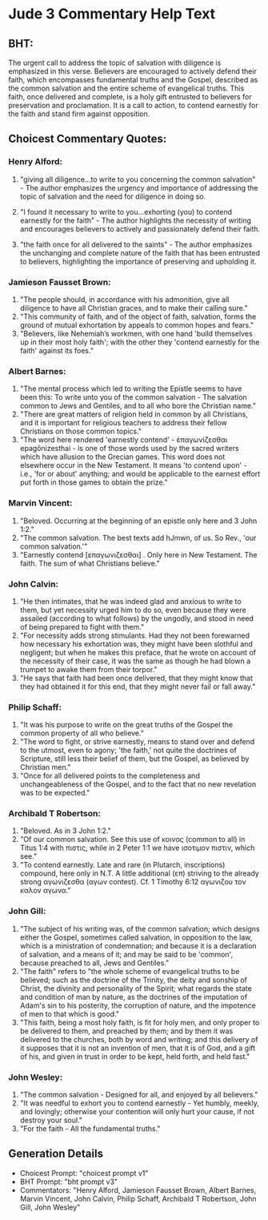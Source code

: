 # Jude 3 Commentary Help Text

## BHT:
The urgent call to address the topic of salvation with diligence is emphasized in this verse. Believers are encouraged to actively defend their faith, which encompasses fundamental truths and the Gospel, described as the common salvation and the entire scheme of evangelical truths. This faith, once delivered and complete, is a holy gift entrusted to believers for preservation and proclamation. It is a call to action, to contend earnestly for the faith and stand firm against opposition.

## Choicest Commentary Quotes:
### Henry Alford:
1. "giving all diligence...to write to you concerning the common salvation" - The author emphasizes the urgency and importance of addressing the topic of salvation and the need for diligence in doing so.

2. "I found it necessary to write to you...exhorting (you) to contend earnestly for the faith" - The author highlights the necessity of writing and encourages believers to actively and passionately defend their faith.

3. "the faith once for all delivered to the saints" - The author emphasizes the unchanging and complete nature of the faith that has been entrusted to believers, highlighting the importance of preserving and upholding it.

### Jamieson Fausset Brown:
1. "The people should, in accordance with his admonition, give all diligence to have all Christian graces, and to make their calling sure." 
2. "This community of faith, and of the object of faith, salvation, forms the ground of mutual exhortation by appeals to common hopes and fears." 
3. "Believers, like Nehemiah’s workmen, with one hand 'build themselves up in their most holy faith'; with the other they 'contend earnestly for the faith' against its foes."

### Albert Barnes:
1. "The mental process which led to writing the Epistle seems to have been this: To write unto you of the common salvation - The salvation common to Jews and Gentiles, and to all who bore the Christian name."
2. "There are great matters of religion held in common by all Christians, and it is important for religious teachers to address their fellow Christians on those common topics."
3. "The word here rendered 'earnestly contend' - ἐπαγωνίζεσθαι epagōnizesthai - is one of those words used by the sacred writers which have allusion to the Grecian games. This word does not elsewhere occur in the New Testament. It means 'to contend upon' - i.e., 'for or about' anything; and would be applicable to the earnest effort put forth in those games to obtain the prize."

### Marvin Vincent:
1. "Beloved. Occurring at the beginning of an epistle only here and 3 John 1:2."
2. "The common salvation. The best texts add hJmwn, of us. So Rev., 'our common salvation.'"
3. "Earnestly contend [επαγωνιζεσθαι] . Only here in New Testament. The faith. The sum of what Christians believe."

### John Calvin:
1. "He then intimates, that he was indeed glad and anxious to write to them, but yet necessity urged him to do so, even because they were assailed (according to what follows) by the ungodly, and stood in need of being prepared to fight with them."
2. "For necessity adds strong stimulants. Had they not been forewarned how necessary his exhortation was, they might have been slothful and negligent; but when he makes this preface, that he wrote on account of the necessity of their case, it was the same as though he had blown a trumpet to awake them from their torpor."
3. "He says that faith had been once delivered, that they might know that they had obtained it for this end, that they might never fail or fall away."

### Philip Schaff:
1. "It was his purpose to write on the great truths of the Gospel the common property of all who believe."
2. "The word to fight, or strive earnestly, means to stand over and defend to the utmost, even to agony; 'the faith,' not quite the doctrines of Scripture, still less their belief of them, but the Gospel, as believed by Christian men."
3. "Once for all delivered points to the completeness and unchangeableness of the Gospel, and to the fact that no new revelation was to be expected."

### Archibald T Robertson:
1. "Beloved. As in 3 John 1:2." 
2. "Of our common salvation. See this use of κοινος (common to all) in Titus 1:4 with πιστις, while in 2 Peter 1:1 we have ισοτιμον πιστιν, which see."
3. "To contend earnestly. Late and rare (in Plutarch, inscriptions) compound, here only in N.T. A little additional (επ) striving to the already strong αγωνιζεσθα (αγων contest). Cf. 1 Timothy 6:12 αγωνιζου τον καλον αγωνα."

### John Gill:
1. "The subject of his writing was, of the common salvation; which designs either the Gospel, sometimes called salvation, in opposition to the law, which is a ministration of condemnation; and because it is a declaration of salvation, and a means of it; and may be said to be 'common', because preached to all, Jews and Gentiles."
2. "The faith" refers to "the whole scheme of evangelical truths to be believed; such as the doctrine of the Trinity, the deity and sonship of Christ, the divinity and personality of the Spirit; what regards the state and condition of man by nature, as the doctrines of the imputation of Adam's sin to his posterity, the corruption of nature, and the impotence of men to that which is good."
3. "This faith, being a most holy faith, is fit for holy men, and only proper to be delivered to them, and preached by them; and by them it was delivered to the churches, both by word and writing; and this delivery of it supposes that it is not an invention of men, that it is of God, and a gift of his, and given in trust in order to be kept, held forth, and held fast."

### John Wesley:
1. "The common salvation - Designed for all, and enjoyed by all believers."
2. "It was needful to exhort you to contend earnestly - Yet humbly, meekly, and lovingly; otherwise your contention will only hurt your cause, if not destroy your soul."
3. "For the faith - All the fundamental truths."


## Generation Details
- Choicest Prompt: "choicest prompt v1"
- BHT Prompt: "bht prompt v3"
- Commentators: "Henry Alford, Jamieson Fausset Brown, Albert Barnes, Marvin Vincent, John Calvin, Philip Schaff, Archibald T Robertson, John Gill, John Wesley"
